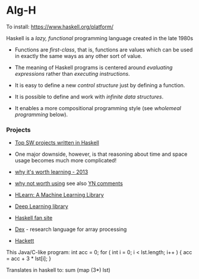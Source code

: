 # Alg-H

To install:
https://www.haskell.org/platform/

Haskell is a *lazy, functional* programming language created in the late 1980s 

-   Functions are *first-class*, that is, functions are values which can
    be used in exactly the same ways as any other sort of value.

-   The meaning of Haskell programs is centered around *evaluating
    expressions* rather than *executing instructions*.

-   It is easy to define a new *control structure* just by defining a
    function.

-   It is possible to define and work with *infinite data structures*.

-   It enables a more compositional programming style (see *wholemeal
    programming* below).
    
### Projects
+ [Top SW projects written in Haskell](https://serokell.io/blog/top-software-written-in-haskell)

-   One major downside, however, is that reasoning about time and space
    usage becomes much more complicated!
    
    
+ [why it's worth learning - 2013](https://spin.atomicobject.com/2013/03/05/why-haskell/)
+ [why not worth using](https://metarabbit.wordpress.com/2017/05/02/i-tried-haskell-for-5-years-and-heres-how-it-was/)  see also [YN comments](https://news.ycombinator.com/item?id=14266462)
+ [HLearn: A Machine Learning Library](https://izbicki.me/public/papers/tfp2013-hlearn-a-machine-learning-library-for-haskell.pdf)
+ [Deep Learning library](https://github.com/HuwCampbell/grenade)
+ [Haskell fan site](http://www-cs-students.stanford.edu/~blynn/haskell/)

+ [Dex](https://github.com/google-research/dex-lang) - research language for array processing

+ [Hackett](https://github.com/lexi-lambda/hackett)


This Java/C-like program: 
        int acc = 0;
        for ( int i = 0; i < lst.length; i++ ) {
           acc = acc + 3 * lst[i];
        }
    
Translates in haskell to:
    sum (map (3*) lst)
    

    
